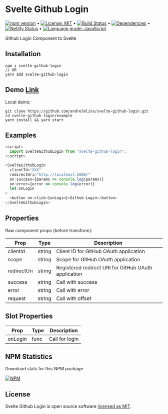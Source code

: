 # Svelte Github Login

[![npm version](https://badge.fury.io/js/svelte-github-login.svg)](https://www.npmjs.com/package/svelte-github-login) &bull; [![License: MIT](https://img.shields.io/badge/License-MIT-yellow.svg)](https://github.com/andrelmlins/svelte-github-login/blob/master/LICENSE) &bull; [![Build Status](https://travis-ci.com/andrelmlins/svelte-github-login.svg?branch=master)](https://travis-ci.com/andrelmlins/svelte-github-login) &bull; [![Dependencies](https://david-dm.org/andrelmlins/svelte-github-login.svg)](https://david-dm.org/andrelmlins/svelte-github-login) &bull; [![Netlify Status](https://api.netlify.com/api/v1/badges/bba67805-d9ab-4609-9027-a86842c5b6bb/deploy-status)](https://app.netlify.com/sites/xenodochial-saha-aa83fd/deploys) &bull; [![Language grade: JavaScript](https://img.shields.io/lgtm/grade/javascript/g/andrelmlins/svelte-github-login.svg?logo=lgtm&logoWidth=18)](https://lgtm.com/projects/g/andrelmlins/svelte-github-login/context:javascript)

Github Login Component to Svelte

## Installation

```
npm i svelte-github-login
// OR
yarn add svelte-github-login
```

## Demo [Link](https://svelte-github-login.netlify.com/)

Local demo:

```
git clone https://github.com/andrelmlins/svelte-github-login.git
cd svelte-github-login/example
yarn install && yarn start
```

## Examples

```js
<script>
  import SvelteGithubLogin from "svelte-github-login";
</script>

<SvelteGithubLogin
  clientId="XXX"
  redirectUri="http://localhost:5000/"
  on:success={params => console.log(params)}
  on:error={error => console.log(error)}
  let:onLogin
>
  <button on:click={onLogin}>Github Login</button>
</SvelteGithubLogin>
```

## Properties

Raw component props (before transform):

| Prop        | Type   | Description                                          |
| ----------- | ------ | ---------------------------------------------------- |
| clientId    | string | Client ID for GitHub OAuth application               |
| scope       | string | Scope for GitHub OAuth application                   |
| redirectUri | string | Registered redirect URI for GitHub OAuth application |
| success     | string | Call with success                                    |
| error       | string | Call with error                                      |
| request     | string | Call with offset                                     |

## Slot Properties

| Prop    | Type | Description    |
| ------- | ---- | -------------- |
| onLogin | func | Call for login |

## NPM Statistics

Download stats for this NPM package

[![NPM](https://nodei.co/npm/svelte-github-login.png)](https://nodei.co/npm/svelte-github-login/)

## License

Svelte Github Login is open source software [licensed as MIT](https://github.com/andrelmlins/svelte-github-login/blob/master/LICENSE).
